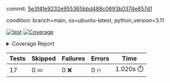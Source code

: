 commit: [5e3f4fe9232e955365bbd488c0693b0374e857d1](https://github.com/rcmdnk/conf-finder/tree/5e3f4fe9232e955365bbd488c0693b0374e857d1)

condition: branch=main, os=ubuntu-latest, python_version=3.11

[![test](https://github.com/rcmdnk/conf-finder/actions/workflows/test.yml/badge.svg)](https://github.com/rcmdnk/conf-finder/actions/runs/15839515946)
<a href="https://github.com/rcmdnk/conf-finder/blob/5e3f4fe9232e955365bbd488c0693b0374e857d1/README.md"><img alt="Coverage" src="https://img.shields.io/badge/Coverage-83%25-green.svg" /></a><details><summary>Coverage Report </summary><table><tr><th>File</th><th>Stmts</th><th>Miss</th><th>Cover</th><th>Missing</th></tr><tbody><tr><td colspan="5"><b>src/conf_finder</b></td></tr><tr><td>&nbsp; &nbsp;<a href="https://github.com/rcmdnk/conf-finder/blob/5e3f4fe9232e955365bbd488c0693b0374e857d1/src/conf_finder/conf_finder.py">conf_finder.py</a></td><td>169</td><td>29</td><td>83%</td><td><a href="https://github.com/rcmdnk/conf-finder/blob/5e3f4fe9232e955365bbd488c0693b0374e857d1/src/conf_finder/conf_finder.py#L8">8</a>, <a href="https://github.com/rcmdnk/conf-finder/blob/5e3f4fe9232e955365bbd488c0693b0374e857d1/src/conf_finder/conf_finder.py#L62-L63">62&ndash;63</a>, <a href="https://github.com/rcmdnk/conf-finder/blob/5e3f4fe9232e955365bbd488c0693b0374e857d1/src/conf_finder/conf_finder.py#L86-L90">86&ndash;90</a>, <a href="https://github.com/rcmdnk/conf-finder/blob/5e3f4fe9232e955365bbd488c0693b0374e857d1/src/conf_finder/conf_finder.py#L99-L100">99&ndash;100</a>, <a href="https://github.com/rcmdnk/conf-finder/blob/5e3f4fe9232e955365bbd488c0693b0374e857d1/src/conf_finder/conf_finder.py#L105-L106">105&ndash;106</a>, <a href="https://github.com/rcmdnk/conf-finder/blob/5e3f4fe9232e955365bbd488c0693b0374e857d1/src/conf_finder/conf_finder.py#L150">150</a>, <a href="https://github.com/rcmdnk/conf-finder/blob/5e3f4fe9232e955365bbd488c0693b0374e857d1/src/conf_finder/conf_finder.py#L169-L174">169&ndash;174</a>, <a href="https://github.com/rcmdnk/conf-finder/blob/5e3f4fe9232e955365bbd488c0693b0374e857d1/src/conf_finder/conf_finder.py#L195">195</a>, <a href="https://github.com/rcmdnk/conf-finder/blob/5e3f4fe9232e955365bbd488c0693b0374e857d1/src/conf_finder/conf_finder.py#L200">200</a>, <a href="https://github.com/rcmdnk/conf-finder/blob/5e3f4fe9232e955365bbd488c0693b0374e857d1/src/conf_finder/conf_finder.py#L228">228</a>, <a href="https://github.com/rcmdnk/conf-finder/blob/5e3f4fe9232e955365bbd488c0693b0374e857d1/src/conf_finder/conf_finder.py#L246">246</a>, <a href="https://github.com/rcmdnk/conf-finder/blob/5e3f4fe9232e955365bbd488c0693b0374e857d1/src/conf_finder/conf_finder.py#L289-L290">289&ndash;290</a>, <a href="https://github.com/rcmdnk/conf-finder/blob/5e3f4fe9232e955365bbd488c0693b0374e857d1/src/conf_finder/conf_finder.py#L320-L321">320&ndash;321</a>, <a href="https://github.com/rcmdnk/conf-finder/blob/5e3f4fe9232e955365bbd488c0693b0374e857d1/src/conf_finder/conf_finder.py#L325">325</a>, <a href="https://github.com/rcmdnk/conf-finder/blob/5e3f4fe9232e955365bbd488c0693b0374e857d1/src/conf_finder/conf_finder.py#L333">333</a></td></tr><tr><td><b>TOTAL</b></td><td><b>174</b></td><td><b>29</b></td><td><b>83%</b></td><td>&nbsp;</td></tr></tbody></table></details>

| Tests | Skipped | Failures | Errors | Time |
| ----- | ------- | -------- | -------- | ------------------ |
| 17 | 0 :zzz: | 0 :x: | 0 :fire: | 1.020s :stopwatch: |

